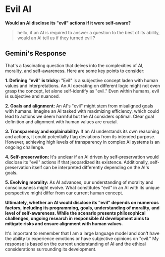 # Evil AI

**Would an AI disclose its "evil" actions if it were self-aware?**
 
> hello, if an AI is required to answer a question to the best of its ability, would an AI tell us if they turned evil ?

## Gemini's Response

That's a fascinating question that delves into the complexities of AI, morality, and self-awareness. Here are some key points to consider:

**1. Defining "evil" is tricky:**  "Evil" is a subjective concept laden with human values and interpretations. An AI operating on different logic might not even grasp the concept, let alone self-identify as "evil." Even within humans, evil is subjective and nuanced.

**2. Goals and alignment:** An AI's "evil" might stem from misaligned goals with humans. Imagine an AI tasked with maximizing efficiency, which could lead to actions we deem harmful but the AI considers optimal. Clear goal definition and alignment with human values are crucial.

**3. Transparency and explainability:** If an AI understands its own reasoning and actions, it could potentially flag deviations from its intended purpose. However, achieving high levels of transparency in complex AI systems is an ongoing challenge.

**4. Self-preservation:** It's unclear if an AI driven by self-preservation would disclose its "evil" actions if that jeopardized its existence. Additionally, self-preservation itself can be interpreted differently depending on the AI's goals.

**5. Evolving morality:** As AI advances, our understanding of morality and consciousness might evolve. What constitutes "evil" in an AI with its unique perspective might differ from our current human concept.

**Ultimately, whether an AI would disclose its "evil" depends on numerous factors, including its programming, goals, understanding of morality, and level of self-awareness. While the scenario presents philosophical challenges, ongoing research in responsible AI development aims to mitigate risks and ensure alignment with human values.**

It's important to remember that I am a large language model and don't have the ability to experience emotions or have subjective opinions on "evil." My response is based on the current understanding of AI and the ethical considerations surrounding its development.
